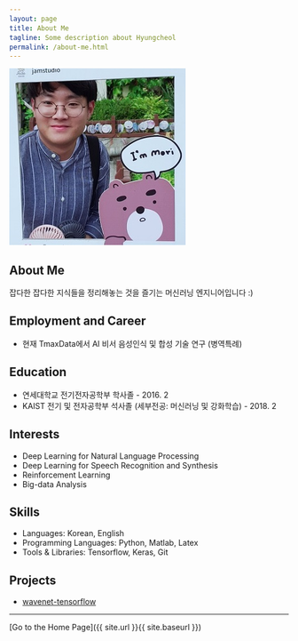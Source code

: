 ```yaml
---
layout: page
title: About Me
tagline: Some description about Hyungcheol
permalink: /about-me.html
---
```


![](https://github.com/hcnoh/blog_temp/blob/master/assets/img/blog-author.jpg)

## About Me
잡다한 잡다한 지식들을 정리해놓는 것을 즐기는 머신러닝 엔지니어입니다 :)

## Employment and Career
- 현재 TmaxData에서 AI 비서 음성인식 및 합성 기술 연구 (병역특례)

## Education
- 연세대학교 전기전자공학부 학사졸 - 2016. 2
- KAIST 전기 및 전자공학부 석사졸 (세부전공: 머신러닝 및 강화학습) - 2018. 2

## Interests
- Deep Learning for Natural Language Processing
- Deep Learning for Speech Recognition and Synthesis
- Reinforcement Learning
- Big-data Analysis

## Skills
- Languages: Korean, English
- Programming Languages: Python, Matlab, Latex
- Tools & Libraries: Tensorflow, Keras, Git

## Projects
- [wavenet-tensorflow](https://github.com/hcnoh/wavenet-tensorflow)

* * *

[Go to the Home Page]({{ site.url }}{{ site.baseurl }})
